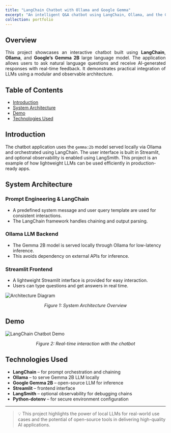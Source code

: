 ```yaml
---
title: "LangChain Chatbot with Ollama and Google Gemma"
excerpt: "An intelligent Q&A chatbot using LangChain, Ollama, and the Google Gemma 2B model.<br/><br/><img src='/parth-modi.github.io/images/ezgif-6eded561a97119.gif'>"
collection: portfolio
---
```


## Overview
<div style="text-align: justify;">
This project showcases an interactive chatbot built using <strong>LangChain</strong>, <strong>Ollama</strong>, and <strong>Google’s Gemma 2B</strong> large language model. The application allows users to ask natural language questions and receive AI-generated responses with real-time feedback. It demonstrates practical integration of LLMs using a modular and observable architecture.
</div>

## Table of Contents
- [Introduction](#introduction)
- [System Architecture](#system-architecture)
- [Demo](#demo)
- [Technologies Used](#technologies-used)

## Introduction
The chatbot application uses the `gemma:2b` model served locally via Ollama and orchestrated using LangChain. The user interface is built in Streamlit, and optional observability is enabled using LangSmith. This project is an example of how lightweight LLMs can be used efficiently in production-ready apps.

## System Architecture

### Prompt Engineering & LangChain
- A predefined system message and user query template are used for consistent interactions.
- The LangChain framework handles chaining and output parsing.

### Ollama LLM Backend
- The Gemma 2B model is served locally through Ollama for low-latency inference.
- This avoids dependency on external APIs for inference.

### Streamlit Frontend
- A lightweight Streamlit interface is provided for easy interaction.
- Users can type questions and get answers in real time.

![Architecture Diagram](/parth-modi.github.io/images/langchain_architecture.png)
<p align="center"><em>Figure 1: System Architecture Overview</em></p>

## Demo
![LangChain Chatbot Demo](/parth-modi.github.io/images/ezgif-6eded561a97119.gif)
<p align="center"><em>Figure 2: Real-time interaction with the chatbot</em></p>

## Technologies Used

- **LangChain** – for prompt orchestration and chaining
- **Ollama** – to serve Gemma 2B LLM locally
- **Google Gemma 2B** – open-source LLM for inference
- **Streamlit** – frontend interface
- **LangSmith** – optional observability for debugging chains
- **Python-dotenv** – for secure environment configuration

---

> 💡 This project highlights the power of local LLMs for real-world use cases and the potential of open-source tools in delivering high-quality AI applications.

